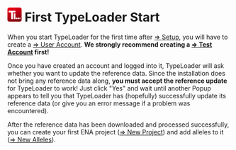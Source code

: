 # ![Icon](images/TypeLoader_32.png) First TypeLoader Start
When you start TypeLoader for the first time after [=> Setup](setup.py), you will have to create a [=> User Account](users.md). **We strongly recommend creating a [=> Test Account](users_test.md) first!**

Once you have created an account and logged into it, TypeLoader will ask whether you want to update the reference data. Since the installation does not bring any reference data along, **you must accept the reference update** for TypeLoader to work!
Just click "Yes" and wait until another Popup appears to tell you that TypeLoader has (hopefully) successfully update its reference data (or give you an error message if a problem was encountered).

After the reference data has been downloaded and processed successfully, you can create your first ENA project ([=> New Project](new_project.md)) and add alleles to it ([=> New Alleles](new_allele.md)).